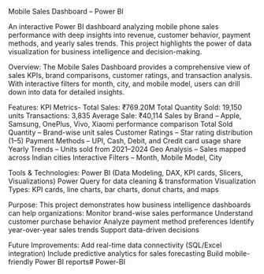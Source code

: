 Mobile Sales Dashboard – Power BI

An interactive Power BI dashboard analyzing mobile phone sales performance with deep insights into revenue, customer behavior, payment methods, and yearly sales trends. This project highlights the power of data visualization for business intelligence and decision-making.

Overview:
The Mobile Sales Dashboard provides a comprehensive view of sales KPIs, brand comparisons, customer ratings, and transaction analysis. With interactive filters for month, city, and mobile model, users can drill down into data for detailed insights.

Features:
KPI Metrics-
Total Sales: ₹769.20M
Total Quantity Sold: 19,150 units
Transactions: 3,835
Average Sale: ₹40,114
Sales by Brand – Apple, Samsung, OnePlus, Vivo, Xiaomi performance comparison
Total Sold Quantity – Brand-wise unit sales
Customer Ratings – Star rating distribution (1–5)
Payment Methods – UPI, Cash, Debit, and Credit card usage share
Yearly Trends – Units sold from 2021–2024
Geo Analysis – Sales mapped across Indian cities
Interactive Filters – Month, Mobile Model, City

Tools & Technologies:
Power BI (Data Modeling, DAX, KPI cards, Slicers, Visualizations)
Power Query for data cleaning & transformation
Visualization Types: KPI cards, line charts, bar charts, donut charts, and maps

Purpose:
This project demonstrates how business intelligence dashboards can help organizations:
Monitor brand-wise sales performance
Understand customer purchase behavior
Analyze payment method preferences
Identify year-over-year sales trends
Support data-driven decisions

Future Improvements:
Add real-time data connectivity (SQL/Excel integration)
Include predictive analytics for sales forecasting
Build mobile-friendly Power BI reports# Power-BI
